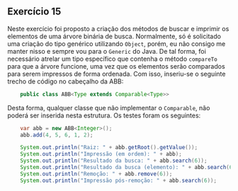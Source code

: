 ## Exercício 15

Neste exercício foi proposto a criação dos métodos de buscar e imprimir os elementos de uma árvore binária de busca. Normalmente, só é solicitado uma criação do tipo genérico utilizando `Object`, porém, eu não consigo me manter nisso e sempre vou para o `Generic` do Java. De tal forma, foi necessário atrelar um tipo específico que contenha o método `compareTo` para que a árvore funcione, uma vez que os elementos serão comparados para serem impressos de forma ordenada. Com isso, inseriu-se o seguinte trecho de código no cabeçalho da ABB:

```java
    public class ABB<Type extends Comparable<Type>>
```

Desta forma, qualquer classe que não implementar o `Comparable`, não poderá ser inserida nesta estrutura. Os testes foram os seguintes:

```java
    var abb = new ABB<Integer>();
    abb.add(4, 5, 6, 1, 2);

    System.out.println("Raiz: " + abb.getRoot().getValue());
    System.out.println("Impressão (em ordem): " + abb);                                 // [1, 2, 4, 5, 6]
    System.out.println("Resultado da busca: " + abb.search(6));                         // NodeTree [value=6]
    System.out.println("Resultado da busca (elemento): " + abb.search(6).getValue());   // 6
    System.out.println("Remoção: " + abb.remove(6));                                    // true
    System.out.println("Impressão pós-remoção: " + abb.search(6));                      // null
```
